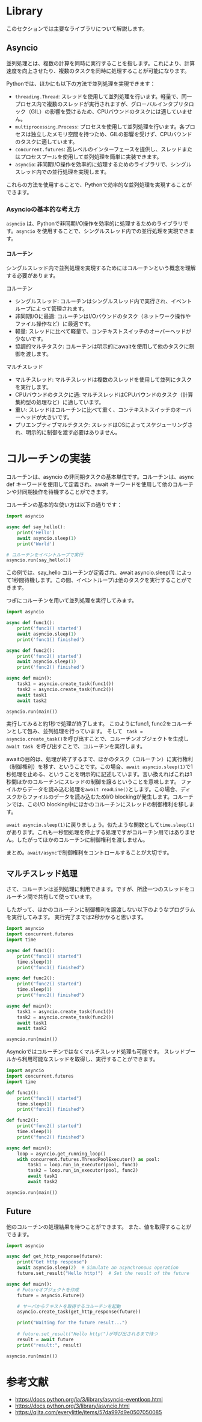 # Library
このセクションでは主要なライブラリについて解説します。



## Asyncio
並列処理とは、複数の計算を同時に実行することを指します。これにより、計算速度を向上させたり、複数のタスクを同時に処理することが可能になります。

Pythonでは、ほかにも以下の方法で並列処理を実現できます：
- `threading.Thread`: スレッドを使用して並列処理を行います。軽量で、同一プロセス内で複数のスレッドが実行されますが、グローバルインタプリタロック（GIL）の影響を受けるため、CPUバウンドのタスクには適していません。
- `multiprocessing.Process`: プロセスを使用して並列処理を行います。各プロセスは独立したメモリ空間を持つため、GILの影響を受けず、CPUバウンドのタスクに適しています。
- `concurrent.futures`: 高レベルのインターフェースを提供し、スレッドまたはプロセスプールを使用して並列処理を簡単に実装できます。
- `asyncio`: 非同期I/O操作を効率的に処理するためのライブラリで、シングルスレッド内での並行処理を実現します。

これらの方法を使用することで、Pythonで効率的な並列処理を実現することができます。

### Asyncioの基本的な考え方

`asyncio` は、Pythonで非同期I/O操作を効率的に処理するためのライブラリです。`asyncio` を使用することで、シングルスレッド内での並行処理を実現できます。

#### コルーチン
シングルスレッド内で並列処理を実現するためにはコルーチンという概念を理解する必要があります。

コルーチン
- シングルスレッド: コルーチンはシングルスレッド内で実行され、イベントループによって管理されます。
- 非同期I/Oに最適: コルーチンはI/Oバウンドのタスク（ネットワーク操作やファイル操作など）に最適です。
- 軽量: スレッドに比べて軽量で、コンテキストスイッチのオーバーヘッドが少ないです。
- 協調的マルチタスク: コルーチンは明示的にawaitを使用して他のタスクに制御を渡します。

マルチスレッド
- マルチスレッド: マルチスレッドは複数のスレッドを使用して並列にタスクを実行します。
- CPUバウンドのタスクに適: マルチスレッドはCPUバウンドのタスク（計算集約型の処理など）に適しています。
- 重い: スレッドはコルーチンに比べて重く、コンテキストスイッチのオーバーヘッドが大きいです。
- プリエンプティブマルチタスク: スレッドはOSによってスケジューリングされ、明示的に制御を渡す必要はありません。

# コルーチンの実装
コルーチンは、asyncio の非同期タスクの基本単位です。コルーチンは、async def キーワードを使用して定義され、await キーワードを使用して他のコルーチンや非同期操作を待機することができます。

コルーチンの基本的な使い方は以下の通りです：


```python
import asyncio

async def say_hello():
    print('Hello')
    await asyncio.sleep(1)
    print('World')

# コルーチンをイベントループで実行
asyncio.run(say_hello())
```
この例では、say_hello コルーチンが定義され、await asyncio.sleep(1) によって1秒間待機します。この間、イベントループは他のタスクを実行することができます。

つぎにコルーチンを用いて並列処理を実行してみます。
```python
import asyncio

async def func1():
    print('func1() started')
    await asyncio.sleep(1)
    print('func1() finished')

async def func2():
    print('func2() started')
    await asyncio.sleep(1)
    print('func2() finished')

async def main():
    task1 = asyncio.create_task(func1())
    task2 = asyncio.create_task(func2())
    await task1
    await task2

asyncio.run(main())
```
実行してみると約1秒で処理が終了します。
このようにfunc1, func2をコルーチンとして包み、並列処理を行っています。
そして ``` task = asyncio.create_task()```を呼び出すことで、コルーチンオブジェクトを生成し```await task ```を呼び出すことで、コルーチンを実行します。

awaitの目的は、処理が終了するまで、ほかのタスク（コルーチン）に実行権利（制御権利）を移す、ということです。この場合、```await asyncio.sleep(1)```で1秒処理を止める、ということを明示的に記述しています。言い換えればこれは1秒間ほかのコルーチンにスレッドの制御を譲るということを意味します。
ファイルからデータを読み込む処理を```await readLine()```とします。この場合、ディスクからファイルのデータを読み込むためI/O blockingが発生します。コルーチンでは、このI/O blocking中にほかのコルーチンにスレッドの制御権利を移します。

```await asyncio.sleep(1)```に戻りましょう。似たような関数として`time.sleep(1)`があります。これも一秒間処理を停止する処理ですがコルーチン用ではありません。したがってほかのコルーチンに制御権利を渡しません。

まとめ。`await/async`で制御権利をコントロールすることが大切です。


## マルチスレッド処理

さて、コルーチンは並列処理に利用できます。ですが、所詮一つのスレッドをコルーチン間で共有して使っています。

したがって、ほかのコルーチンに制御権利を譲渡しない以下のようなプログラムを実行してみます。
実行完了までは2秒かかると思います。

```python
import asyncio
import concurrent.futures
import time

async def func1():
    print("func1() started")
    time.sleep(1)
    print("func1() finished")

async def func2():
    print("func2() started")
    time.sleep(1)
    print("func2() finished")

async def main():
    task1 = asyncio.create_task(func1())
    task2 = asyncio.create_task(func2())
    await task1
    await task2

asyncio.run(main())
```

Asyncioではコルーチンではなくマルチスレッド処理も可能です。
スレッドプールから利用可能なスレッドを取得し、実行することができます。

```python
import asyncio
import concurrent.futures
import time

def func1():
    print("func1() started")
    time.sleep(1)
    print("func1() finished")

def func2():
    print("func2() started")
    time.sleep(1)
    print("func2() finished")

async def main():
    loop = asyncio.get_running_loop()
    with concurrent.futures.ThreadPoolExecutor() as pool:
        task1 = loop.run_in_executor(pool, func1)
        task2 = loop.run_in_executor(pool, func2)
        await task1
        await task2

asyncio.run(main())
```


## Future
他のコルーチンの処理結果を待つことができます。
また、値を取得することができます。

```python
import asyncio

async def get_http_response(future):
    print("Get http response")
    await asyncio.sleep(2)  # Simulate an asynchronous operation
    future.set_result("Hello http!")  # Set the result of the future

async def main():
    # Futureオブジェクトを作成
    future = asyncio.Future()

    # サーバからテキストを取得するコルーチンを起動
    asyncio.create_task(get_http_response(future))

    print("Waiting for the future result...")
    
    # future.set_result("Hello http!")が呼び出されるまで待つ
    result = await future
    print("result:", result)

asyncio.run(main())
```



# 参考文献
- https://docs.python.org/ja/3/library/asyncio-eventloop.html
- https://docs.python.org/3/library/asyncio.html
- https://qiita.com/everylittle/items/57da997d9e0507050085


